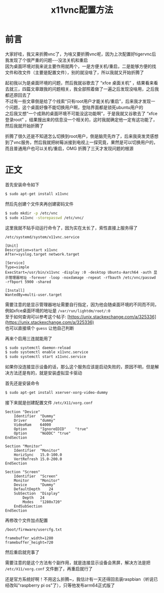 ﻿---
title: x11vnc配置方法  
categories: 树莓派  
tags: [linux arm,vnc]  
---
     
  
# 前言
  
大家好哇，我又来折腾vnc了，为啥又要折腾vnc呢，因为上次配置好tigervnc后我发现了个很严重的问题---没法关机和重启    
因为桌面环境对我来说主要作用就两个，一是方便关机/重启，二是能够方便的找文件和改文件（主要是配置文件），别的就没啥了，所以我就又开始折腾了
  
起初我以为是桌面环境的问题，然后我就谷歌去了 “xfce 桌面关机” ，结果看来看去就三，四篇文章跟我的问题相关，我全部照着做了一遍之后发现没啥用，之后我都还原回去了    
不过有一些文章倒是给了个线索“只有root用户才能关机/重启”，后来我才发现一个问题，这个桌面好像不能切换用户啊，登陆界面都是锁死ubuntu用户的  
之后我又想“一个成熟的桌面环境不可能没这功能啊”，于是我就又谷歌去了 “xfce 登录root” ，结果搜出来的信息没一个相关的，这时我就确定他一定有这功能了，然后我就开始折腾了
  
折腾了很久还是不知道怎么切换到root用户，倒是脑壳先炸了，后来我突发灵感想到了vnc服务，然后我就把树莓派接到电视上一探究竟，果然是可以切换用户的，而且普通用户也可以关机/重启，OMG 折腾了三天才发现问题的根源
  
# 正文
  
首先安装命令如下
  
``` bash  
$ sudo apt-get install x11vnc  
```
  
然后先创建个文件夹再创建密码文件
  
``` bash  
$ sudo mkdir -p /etc/vnc  
$ sudo x11vnc -storepasswd /etc/vnc/  
```
  
这里我就不贴手动运行命令了，因为实在太长了，索性直接上服务得了
  
`/etc/systemd/system/x11vnc.service`
  
```  
[Unit]  
Description=start x11vnc  
After=syslog.target network.target
  
[Service]  
Type=simple  
ExecStart=/usr/bin/x11vnc -display :0 -desktop Ubuntu-Aarch64 -auth 显示管理器地址 -forever -loop -noxdamage -repeat -rfbauth /etc/vnc/passwd -rfbport 5900 -shared
  
[Install]  
WantedBy=multi-user.target  
```
  
需要注意的是显示管理器地址需要自行指定，因为他会随桌面环境的不同而不同，例如xfce桌面环境的地址是 `/var/run/lightdm/root/:0`    
至于如何查询可以参考这个帖子: [https://unix.stackexchange.com/a/325336](https://unix.stackexchange.com/a/325336)    
也可以直接填个 `guess` 让他自己判断
  
再来个启用三连就能用了
  
``` bash  
$ sudo systemctl daemon-reload  
$ sudo systemctl enable x11vnc.service  
$ sudo systemctl start x11vnc.service  
```
  
如果你没连接显示设备的话，那么这个服务应该是启动失败的，原因不明，但是解决方法还是有的，就是安装虚拟显卡驱动
  
首先还是安装命令
  
``` bash  
$ sudo apt-get install xserver-xorg-video-dummy  
```
  
接下来就是创建配置文件 `/etc/X11/xorg.conf`
  
```  
Section "Device"  
    Identifier  "Dummy"  
    Driver      "dummy"  
    VideoRam    64000  
    Option      "IgnoreEDID"    "true"  
    Option      "NoDDC" "true"  
EndSection
  
Section "Monitor"  
    Identifier  "Monitor"  
    HorizSync   15.0-100.0  
    VertRefresh 15.0-200.0  
EndSection
  
Section "Screen"  
    Identifier  "Screen"  
    Monitor     "Monitor"  
    Device      "Dummy"  
    DefaultDepth    24  
    SubSection  "Display"  
        Depth   24  
        Modes   "1280x720"  
    EndSubSection  
EndSection  
```
  
再修改个文件加点配置
  
`/boot/firmware/usercfg.txt`
  
```  
framebuffer_width=1280  
framebuffer_height=720  
```
  
然后重启就完事了
  
需要注意的是这个方法有个副作用，就是连接显示设备会黑屏，解决方法是把 `/etc/X11/xorg.conf` 文件删了，再重启就行了
  
还是官方系统好啊！不用这么折腾~，我估计有一天还得回去装raspbian（听说已经改叫"raspberry pi os"了），只等他发布arm64正式版了
